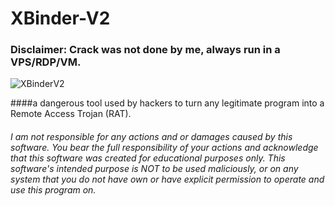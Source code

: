 # XBinder-V2
### Disclaimer: Crack was not done by me, always run in a VPS/RDP/VM.
![XBinderV2](https://user-images.githubusercontent.com/127018596/223162212-3d717513-0eae-4a82-a58c-062a022c257a.gif)

####a dangerous tool used by hackers to turn any legitimate program into a Remote Access Trojan (RAT).

###### I am not responsible for any actions and or damages caused by this software. You bear the full responsibility of your actions and acknowledge that this software was created for educational purposes only. This software's intended purpose is NOT to be used maliciously, or on any system that you do not have own or have explicit permission to operate and use this program on.
